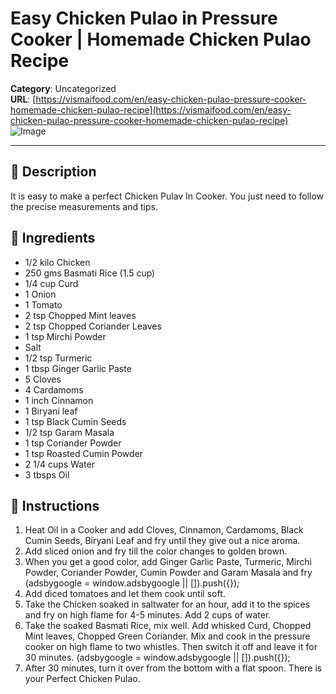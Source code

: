 # Easy Chicken Pulao in Pressure Cooker | Homemade Chicken Pulao Recipe

**Category**: Uncategorized  
**URL**: [https://vismaifood.com/en/easy-chicken-pulao-pressure-cooker-homemade-chicken-pulao-recipe](https://vismaifood.com/en/easy-chicken-pulao-pressure-cooker-homemade-chicken-pulao-recipe)  
![Image](https://vismaifood.com/storage/app/uploads/public/14b/66f/18b/thumb__1200_0_0_0_auto.jpg)

---

## 📝 Description
It is easy to make a perfect Chicken Pulav In Cooker. You just need to follow the precise measurements and tips.



## 🧂 Ingredients
- 1/2 kilo Chicken
- 250 gms Basmati Rice (1.5 cup)
- 1/4 cup Curd
- 1 Onion
- 1 Tomato
- 2 tsp Chopped Mint leaves
- 2 tsp Chopped Coriander Leaves
- 1 tsp Mirchi Powder
- Salt
- 1/2 tsp Turmeric
- 1 tbsp Ginger Garlic Paste
- 5 Cloves
- 4 Cardamoms
- 1 inch Cinnamon
- 1 Biryani leaf
- 1 tsp Black Cumin Seeds
- 1/2 tsp Garam Masala
- 1 tsp Coriander Powder
- 1 tsp Roasted Cumin Powder
- 2 1/4 cups Water
- 3 tbsps Oil

## 🍳 Instructions
1. Heat Oil in a Cooker and add Cloves, Cinnamon, Cardamoms, Black Cumin Seeds, Biryani Leaf and fry until they give out a nice aroma.
2. Add sliced onion and fry till the color changes to golden brown.
3. When you get a good color, add Ginger Garlic Paste, Turmeric, Mirchi Powder, Coriander Powder, Cumin Powder and Garam Masala and fry (adsbygoogle = window.adsbygoogle || []).push({});
4. Add diced tomatoes and let them cook until soft.
5. Take the Chicken soaked in saltwater for an hour, add it to the spices and fry on high flame for 4-5 minutes. Add 2 cups of water.
6. Take the soaked Basmati Rice, mix well. Add whisked Curd, Chopped Mint leaves, Chopped Green Coriander. Mix and cook in the pressure cooker on high flame to two whistles. Then switch it off and leave it for 30 minutes. (adsbygoogle = window.adsbygoogle || []).push({});
7. After 30 minutes, turn it over from the bottom with a flat spoon. There is your Perfect Chicken Pulao.


